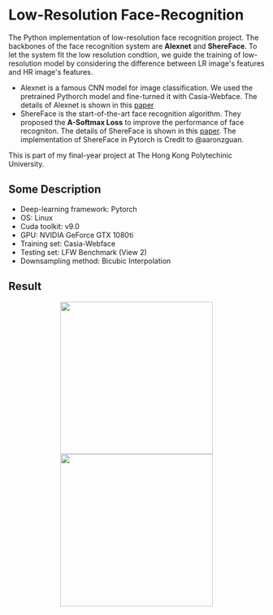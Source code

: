 # Low-Resolution Face-Recognition

The Python implementation of low-resolution face recognition project. The backbones of the face recognition system are **Alexnet** and **ShereFace**. To let the system fit the low resolution condtion, we guide the training of low-resolution model by considering the difference between  LR image's features and HR image's features.
* Alexnet is a famous CNN model for image classification. We used the pretrained Pythorch model and fine-turned it with Casia-Webface. The details of Alexnet is shown in this [paper](https://papers.nips.cc/paper/4824-imagenet-classification-with-deep-convolutional-neural-networks.pdf)
* ShereFace is the start-of-the-art face recognition algorithm. They proposed the **A-Softmax Loss** to improve the performance of face recogniton. The details of ShereFace is shown in this [paper](https://arxiv.org/pdf/1704.08063.pdf). The implementation of ShereFace in Pytorch is Credit to @aaronzguan.

This is part of my final-year project at The Hong Kong Polytechinic University.

## Some Description
* Deep-learning framework: Pytorch 
* OS: Linux
* Cuda toolkit: v9.0
* GPU: NVIDIA GeForce GTX 1080ti
* Training set: Casia-Webface
* Testing set: LFW Benchmark (View 2)
* Downsampling method: Bicubic Interpolation

## Result
<p align="center">
  <img src="https://github.com/Garyandtang/Low-Resolution-Face-Recognition-with-ShereFace/tree/master/fig/ 	roc_hr_alex_DF1_DF13.png" height="300">
  <img src="https://github.com/Garyandtang/Low-Resolution-Face-Recognition-with-ShereFace/tree/master/fig/ 	roc_hr_alex_DF1_DF13.png" height="300">
</p>
